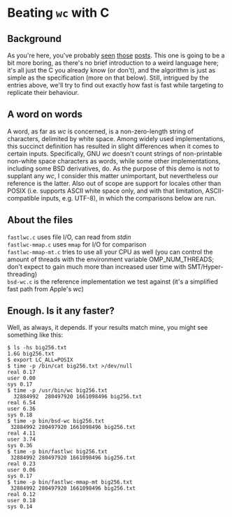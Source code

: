 # Beating ``wc`` with C

## Background

As you're here, you've probably [seen](https://chrispenner.ca/posts/wc)
[those](https://ummaycoc.github.io/wc.apl/)
[posts](https://futhark-lang.org/blog/2019-10-25-beating-c-with-futhark-on-gpu.html).
This one is going to be a bit more boring, as there's no brief introduction to
a weird language here; it's all just the C you already know (or don't),
and the algorithm is just as simple as the specification (more on that below).
Still, intrigued by the entries above, we'll try to find out exactly how
fast is fast while targeting to replicate their behaviour.

## A word on words

A word, as far as *wc* is concerned, is a non-zero-length string of characters,
delimited by white space. Among widely used implementations, this succinct
definition has resulted in slight differences when it comes to certain inputs. 
Specifically, GNU *wc* doesn't count strings of non-printable non-white space
characters as words, while some other implementations, including some BSD
derivatives, do.
As the purpose of this demo is not to supplant any *wc*, I consider this matter
unimportant, but nevertheless our reference is the latter. Also out of scope
are support for locales other than POSIX (i.e. supports ASCII white space only,
and with that limitation, ASCII-compatible inputs, e.g. UTF-8), in which the
comparisons below are run.

## About the files

``fastlwc.c`` uses file I/O, can read from *stdin*  
``fastlwc-mmap.c`` uses ``mmap`` for I/O for comparison  
``fastlwc-mmap-mt.c`` tries to use all your CPU as well (you can control the
amount of threads with the environment variable OMP_NUM_THREADS; don't expect
to gain much more than increased user time with SMT/Hyper-threading)  
``bsd-wc.c`` is the reference implementation we test against (it's a simplified
fast path from Apple's *wc*)  

## Enough. Is it any faster?

Well, as always, it depends. If your results match mine, you might see
something like this:

```
$ ls -hs big256.txt
1.6G big256.txt
$ export LC_ALL=POSIX
$ time -p /bin/cat big256.txt >/dev/null
real 0.17
user 0.00
sys 0.17
$ time -p /usr/bin/wc big256.txt 
  32884992  280497920 1661098496 big256.txt
real 6.54
user 6.36
sys 0.18
$ time -p bin/bsd-wc big256.txt 
 32884992 280497920 1661098496 big256.txt
real 4.11
user 3.74
sys 0.36
$ time -p bin/fastlwc big256.txt 
 32884992 280497920 1661098496 big256.txt
real 0.23
user 0.06
sys 0.17
$ time -p bin/fastlwc-mmap-mt big256.txt 
 32884992 280497920 1661098496 big256.txt
real 0.12
user 0.18
sys 0.14
```
